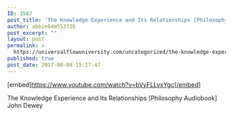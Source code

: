 ```yaml
---
ID: 3587
post_title: 'The Knowledge Experience and Its Relationships [Philosophy Audiobook] John Dewey'
author: abbie04m553726
post_excerpt: ""
layout: post
permalink: >
  https://universalflowuniversity.com/uncategorized/the-knowledge-experience-and-its-relationships-philosophy-audiobook-john-dewey/
published: true
post_date: 2017-08-08 15:17:47
---
```

[embed]https://www.youtube.com/watch?v=bVyFLLvxYgc[/embed]<br>
<p>The Knowledge Experience and Its Relationships [Philosophy Audiobook] John Dewey</p>